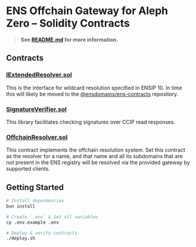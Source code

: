 # ENS Offchain Gateway for Aleph Zero – Solidity Contracts

> **See [README.md](../../README.md) for more information.**

## Contracts

### [IExtendedResolver.sol](contracts/IExtendedResolver.sol)

This is the interface for wildcard resolution specified in ENSIP 10. In time this will likely be moved to the [@ensdomains/ens-contracts](https://github.com/ensdomains/ens-contracts) repository.

### [SignatureVerifier.sol](contracts/SignatureVerifier.sol)

This library facilitates checking signatures over CCIP read responses.

### [OffchainResolver.sol](contracts/OffchainResolver.sol)

This contract implements the offchain resolution system. Set this contract as the resolver for a name, and that name and all its subdomains that are not present in the ENS registry will be resolved via the provided gateway by supported clients.

## Getting Started

```bash
# Install dependencies
bun install

# Create `.env` & Set all variables
cp .env.example .env

# Deploy & verify contracts
./deploy.sh
```
